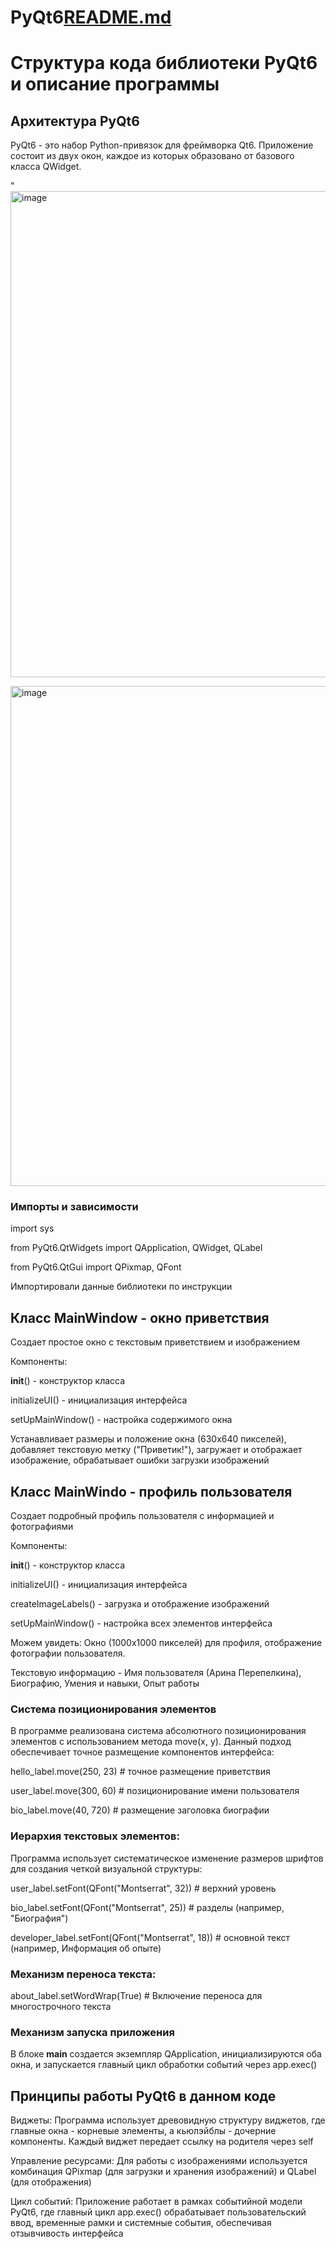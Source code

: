 # PyQt6[README.md](https://github.com/user-attachments/files/23143543/README.md)
# Структура кода библиотеки PyQt6 и описание программы


## Архитектура PyQt6


PyQt6 - это набор Python-привязок для фреймворка Qt6. Приложение состоит из двух окон, каждое из которых образовано от базового класса QWidget.

"<img width="763" height="778" alt="image" src="https://github.com/user-attachments/assets/d9baf5a7-662a-4c86-8aa1-51bcdc6b0d6f" />


<img width="759" height="800" alt="image" src="https://github.com/user-attachments/assets/5d2e1d7a-dcf0-4e2f-8106-c71a2c66b326" />


### Импорты и зависимости

import sys

from PyQt6.QtWidgets import QApplication, QWidget, QLabel

from PyQt6.QtGui import QPixmap, QFont

Импортировали данные библиотеки по инструкции


## Класс MainWindow - окно приветствия
Создает простое окно с текстовым приветствием и изображением

Компоненты:

__init__() - конструктор класса

initializeUI() - инициализация интерфейса

setUpMainWindow() - настройка содержимого окна


Устанавливает размеры и положение окна (630x640 пикселей),  добавляет текстовую метку ("Приветик!"),  загружает и отображает изображение,  обрабатывает ошибки загрузки изображений

## Класс MainWindo - профиль пользователя
Создает подробный профиль пользователя с информацией и фотографиями

Компоненты:

__init__() - конструктор класса

initializeUI() - инициализация интерфейса

createImageLabels() - загрузка и отображение изображений

setUpMainWindow() - настройка всех элементов интерфейса


Можем увидеть:
Окно (1000x1000 пикселей) для профиля, отображение фотографии пользователя. 

Текстовую информацию - Имя пользователя (Арина Перепелкина), Биографию, Умения и навыки, Опыт работы 

###  Система позиционирования элементов
В программе реализована система абсолютного позиционирования элементов с использованием метода move(x, y). Данный подход обеспечивает точное размещение компонентов интерфейса:


hello_label.move(250, 23)        # точное размещение приветствия

user_label.move(300, 60)         # позиционирование имени пользователя

bio_label.move(40, 720)          # размещение заголовка биографии

### Иерархия текстовых элементов:
Программа использует систематическое изменение размеров шрифтов для создания четкой визуальной структуры:

user_label.setFont(QFont("Montserrat", 32))   # верхний уровень

bio_label.setFont(QFont("Montserrat", 25))    # разделы (например, "Биография")

developer_label.setFont(QFont("Montserrat", 18))   # основной текст (например, Информация об опыте)

### Механизм переноса текста:

about_label.setWordWrap(True)  # Включение переноса для многострочного текста


###  Механизм запуска приложения

В блоке __main__ создается экземпляр QApplication, инициализируются оба окна, и запускается главный цикл обработки событий через app.exec()

## Принципы работы PyQt6 в данном коде
Виджеты: Программа использует древовидную структуру виджетов, где главные окна - корневые элементы, а кьюлэйблы - дочерние компоненты. Каждый виджет передает ссылку на родителя через self

Управление ресурсами: Для работы с изображениями используется комбинация QPixmap (для загрузки и хранения изображений) и QLabel (для отображения)

Цикл событий: Приложение работает в рамках событийной модели PyQt6, где главный цикл app.exec() обрабатывает пользовательский ввод, временные рамки и системные события, обеспечивая отзывчивость интерфейса






